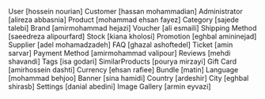 
User [hossein nourian]
Customer [hassan mohammadian]
Administrator [alireza abbasnia]
Product [mohammad ehsan fayez]
Category [sajede talebi]
Brand [amirmohammad hejazi]
Voucher [ali esmaili]
Shipping Method [saeedreza alipourfard]
Stock [kiana kholosi]
Promotion [eghbal amininejad]
Supplier [adel mohamadzadeh]
FAQ [ghazal ashoftedel]
Ticket [amin sarvar]
Payment Method [amirmohammad valipour]
Reviews [mehdi shavandi]
Tags [isa godari]
SimilarProducts [pourya mirzayi]
Gift Card [amirhossein dashti]
Currency [ehsan rafiee]
Bundle [matin]
Language [mohammad behjoo]
Banner [sina hamidi]
Country [ardeshir]
City [eghbal shirasb]
Settings [danial abedini]
Image Gallery [armin eyvazi]
